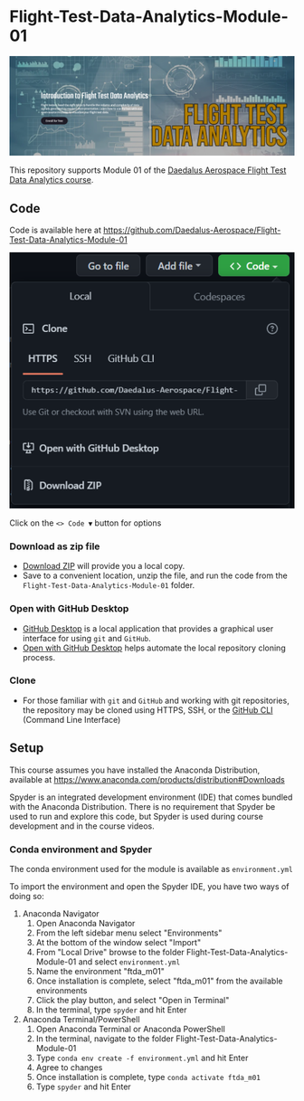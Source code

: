 # Flight-Test-Data-Analytics-Module-01

[![Flight Test Data Analytics](./images/ftda-banner.png)](https://www.daedalusaero.space/enroll/2163859?et=free)

This repository supports Module 01 of the [Daedalus Aerospace Flight Test Data Analytics course](https://www.daedalusaero.space/courses/flight-test-data-analytics).

## Code

Code is available here at <https://github.com/Daedalus-Aerospace/Flight-Test-Data-Analytics-Module-01>

![Code Options](./images/github-code-options.png)

Click on the `<> Code ▼` button for options

### Download as zip file

- [Download ZIP](https://github.com/Daedalus-Aerospace/Flight-Test-Data-Analytics-Module-01/archive/refs/heads/main.zip) will provide you a local copy.
- Save to a convenient location, unzip the file, and run the code from the `Flight-Test-Data-Analytics-Module-01` folder.

### Open with GitHub Desktop

- [GitHub Desktop](https://desktop.github.com/) is a local application that provides a graphical user interface for using `git` and `GitHub`.
- [Open with GitHub Desktop](x-github-client://openRepo/https://github.com/Daedalus-Aerospace/Flight-Test-Data-Analytics-Module-01) helps automate the local repository cloning process.

### Clone

- For those familiar with `git` and `GitHub` and working with git repositories, the repository may be cloned using HTTPS, SSH, or the [GitHub CLI](https://cli.github.com/) (Command Line Interface)

## Setup

This course assumes you have installed the Anaconda Distribution, available at <https://www.anaconda.com/products/distribution#Downloads>

Spyder is an integrated development environment (IDE) that comes bundled with the Anaconda Distribution. There is no requirement that Spyder be used to run and explore this code, but Spyder is used during course development and in the course videos.

### Conda environment and Spyder

The conda environment used for the module is available as `environment.yml`

To import the environment and open the Spyder IDE, you have two ways of doing so:

1. Anaconda Navigator
    1. Open Anaconda Navigator
    2. From the left sidebar menu select "Environments"
    3. At the bottom of the window select "Import"
    4. From "Local Drive" browse to the folder Flight-Test-Data-Analytics-Module-01 and select `environment.yml`
    5. Name the environment "ftda_m01"
    6. Once installation is complete, select "ftda_m01" from the available environments
    7. Click the play button, and select "Open in Terminal"
    8. In the terminal, type `spyder` and hit Enter
2. Anaconda Terminal/PowerShell
    1. Open Anaconda Terminal or Anaconda PowerShell
    2. In the terminal, navigate to the folder Flight-Test-Data-Analytics-Module-01
    3. Type `conda env create -f environment.yml` and hit Enter
    4. Agree to changes
    5. Once installation is complete, type `conda activate ftda_m01`
    6. Type `spyder` and hit Enter

